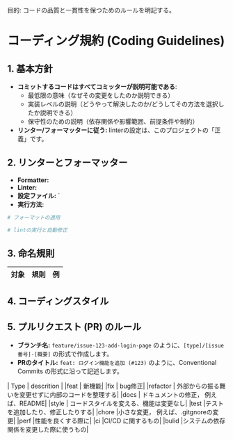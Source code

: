 目的: コードの品質と一貫性を保つためのルールを明記する。
# コーディング規約 (Coding Guidelines)

## 1. 基本方針
* **コミットするコードはすべてコミッターが説明可能である**: 
  - 最低限の意味（なぜその変更をしたのか説明できる）
  - 実装レベルの説明（どうやって解決したのか/どうしてその方法を選択したか説明できる）
  - 保守性のための説明（依存関係や影響範囲、前提条件や制約）
* **リンター/フォーマッターに従う:** linterの設定は、このプロジェクトの「正義」です。

## 2. リンターとフォーマッター

* **Formatter:** 
* **Linter:** 
* **設定ファイル:** `
* **実行方法:**
```bash
# フォーマットの適用

# lintの実行と自動修正

```

## 3. 命名規則

| 対象         | 規則          | 例                               |
| :----------- | :------------ | :------------------------------- |

## 4. コーディングスタイル


## 5. プルリクエスト (PR) のルール

* **ブランチ名:** `feature/issue-123-add-login-page` のように、`[type]/[issue番号]-[概要]` の形式で作成します。
* **PRのタイトル:** `feat: ログイン機能を追加 (#123)` のように、Conventional Commits の形式に沿って記述します。

| Type | descrition |
|feat |	新機能|
|fix	| bug修正|
|refactor	| 外部からの振る舞いを変更せずに内部のコードを整理する|
|docs |	ドキュメントの修正， 例えば、README|
|style	| コードスタイルを変える、機能は変更なし|
|test	|テストを追加したり、修正したりする|
|chore	|小さな変更， 例えば、.gitgnoreの変更|
|perf	|性能を良くする際に|
|ci	|CI/CD に関するもの|
|bulid	|システムの依存関係を変更した際に使うもの|